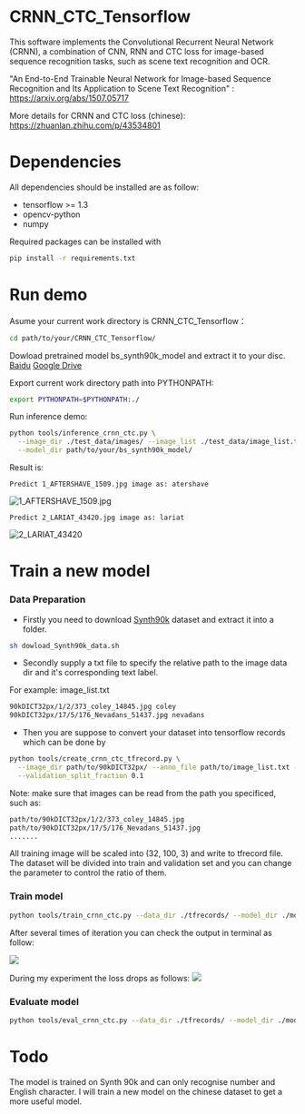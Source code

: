 # CRNN_CTC_Tensorflow
This software implements the Convolutional Recurrent Neural Network (CRNN), a combination of CNN, RNN and CTC loss for image-based sequence recognition tasks, such as scene text recognition and OCR.  

"An End-to-End Trainable Neural Network for Image-based Sequence Recognition and Its Application to Scene Text Recognition" : https://arxiv.org/abs/1507.05717  

More details for CRNN and CTC loss (chinese): https://zhuanlan.zhihu.com/p/43534801


# Dependencies
All dependencies should be installed are as follow:
* tensorflow >= 1.3
* opencv-python
* numpy

Required packages can be installed with
```bash
pip install -r requirements.txt
```


# Run demo

Asume your current work directory is CRNN_CTC_Tensorflow：
```bash
cd path/to/your/CRNN_CTC_Tensorflow/
```
Dowload pretrained model bs_synth90k_model and extract it to your disc.
[Baidu]()
[Google Drive](https://drive.google.com/drive/folders/1SAZSWsaWpCCFXFV42JZUCZQDskNVqwo-?usp=sharing)

Export current work directory path into PYTHONPATH:  

```bash
export PYTHONPATH=$PYTHONPATH:./
```

Run inference demo:

```bash
python tools/inference_crnn_ctc.py \
  --image_dir ./test_data/images/ --image_list ./test_data/image_list.txt \
  --model_dir path/to/your/bs_synth90k_model/
```

Result is:
```
Predict 1_AFTERSHAVE_1509.jpg image as: atershave
```
![1_AFTERSHAVE_1509.jpg](https://github.com/bai-shang/CRNN_CTC_Tensorflow/blob/master/test_data/images/1_AFTERSHAVE_1509.jpg?raw=true)
```
Predict 2_LARIAT_43420.jpg image as: lariat
```
![2_LARIAT_43420](https://github.com/bai-shang/CRNN_CTC_Tensorflow/blob/master/test_data/images/2_LARIAT_43420.jpg?raw=true)

# Train a new model

### Data Preparation
* Firstly you need to download [Synth90k](http://www.robots.ox.ac.uk/~vgg/data/text/) dataset and extract it into a folder. 
```bash
sh dowload_Synth90k_data.sh
```
* Secondly supply a txt file to specify the relative path to the image data dir and it's corresponding text label.   

For example: image_list.txt
```bash
90kDICT32px/1/2/373_coley_14845.jpg coley
90kDICT32px/17/5/176_Nevadans_51437.jpg nevadans
```
* Then you are suppose to convert your dataset into tensorflow records which can be done by
```bash
python tools/create_crnn_ctc_tfrecord.py \
  --image_dir path/to/90kDICT32px/ --anno_file path/to/image_list.txt --data_dir ./tfrecords/ \
  --validation_split_fraction 0.1
```
Note: make sure that images can be read from the path you specificed, such as:
```bash
path/to/90kDICT32px/1/2/373_coley_14845.jpg
path/to/90kDICT32px/17/5/176_Nevadans_51437.jpg
.......
```
All training image will be scaled into (32, 100, 3) and write to tfrecord file.  
The dataset will be divided into train and validation set and you can change the parameter to control the ratio of them.

### Train model
```bash
python tools/train_crnn_ctc.py --data_dir ./tfrecords/ --model_dir ./model/ --batch_size 32
```
After several times of iteration you can check the output in terminal as follow:  

![](https://github.com/bai-shang/CRNN_CTC_Tensorflow/blob/master/data/20180919022201.png?raw=true)

During my experiment the loss drops as follows:
![](https://github.com/bai-shang/CRNN_CTC_Tensorflow/blob/master/data/20180919202432.png?raw=true)

### Evaluate model
```bash
python tools/eval_crnn_ctc.py --data_dir ./tfrecords/ --model_dir ./model/
```

# Todo
The model is trained on Synth 90k and can only recognise number and English character. I will train a new model on the chinese dataset to get a more useful model.
